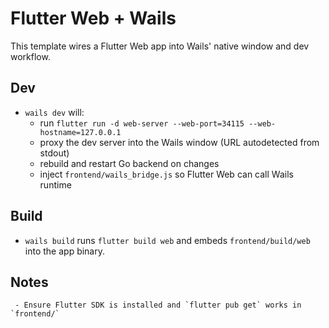 # Flutter Web + Wails

This template wires a Flutter Web app into Wails' native window and dev workflow.

## Dev

- `wails dev` will:
  - run `flutter run -d web-server --web-port=34115 --web-hostname=127.0.0.1`
  - proxy the dev server into the Wails window (URL autodetected from stdout)
  - rebuild and restart Go backend on changes
  - inject `frontend/wails_bridge.js` so Flutter Web can call Wails runtime

## Build

- `wails build` runs `flutter build web` and embeds `frontend/build/web` into the app binary.

## Notes

     - Ensure Flutter SDK is installed and `flutter pub get` works in `frontend/`
